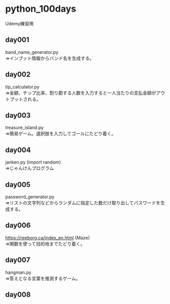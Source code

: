 # python_100days
Udemy練習用
  
## day001
band_name_generator.py  
⇒インプット情報からバンド名を生成する。  
  
## day002  
tip_calculator.py  
⇒金額、チップ比率、割り勘する人数を入力すると一人当たりの支払金額がアウトプットされる。  
  
## day003
treasure_island.py  
⇒簡易ゲーム。選択肢を入力してゴールにたどり着く。  
  
## day004
janken.py (import random)  
⇒じゃんけんプログラム  
  
## day005
password_generator.py  
⇒リストの文字列などからランダムに指定した数だけ取り出してパスワードを生成する。  
  
## day006
https://reeborg.ca/index_en.html (Maze)  
⇒関数を使って目的地までたどり着く。  
  
## day007
hangman.py  
⇒答えとなる言葉を推測するゲーム。  
  
## day008

